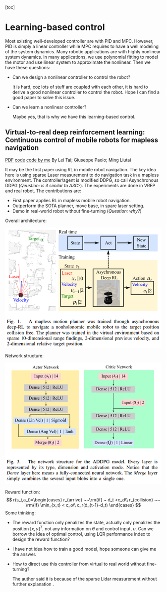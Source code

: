 [toc]

# Learning-based control

Most existing well-developed controller are with PID and MPC. However, PID is simply a linear controller while MPC requires to have a well modeling of the system dynamics. Many robotic applications are with highly nonlinear system dynamics. In many applications, we use polynomial fitting to model the motor and use linear system to approximate the nonlinear. Then we have these questions:

* Can we design a nonlinear controller to control the robot?

  It is hard, coz lots of stuff are coupled with each other, it is hard to derive a good nonlinear controller to control the robot. Hope I can find a good paper to solve this issue.

* Can we learn a nonlinear controller?

  Maybe yes, that is why we have this learning-based control.

## Virtual-to-real deep reinforcement learning: Continuous control of mobile robots for mapless navigation
[PDF](https://ieeexplore.ieee.org/abstract/document/8202134)    [code]()    [code by me](https://github.com/Garyandtang/RL_position_control_gazebo)                                                 By Lei Tai; Giuseppe Paolo; Ming Liutai

It may be the first paper using RL in mobile robot navigation. The key idea here is using sparse Laser measurement to do navigation task in a mapless environment. The controller/agent is modified DDPG, so call Asynchronous DDPG (*Qeustion: is it similar to A3C?*). The experiments are done in VREP and real robot. The contributions are:

* First paper applies RL in mapless mobile robot navigation.
* Outperform the SOTA planner, move base, in spare laser setting.
* Demo in real-world robot without fine-turning (*Question: why?*)

Overall architecture:

![architecture](img/iros_2017_architecture.png)

Network structure:

![network_structure](img/ddpg_iros2017.png)

Reward function:
$$
r(s_t,a_t)=\begin{cases}
r_{arrive} ~~\rm{if} ~ d_t <c_d\\
r_{collision} ~~ \rm{if} \min_{x_t} < c_o\\
c_r(d_{t-1}-d_t)
\end{cases}
$$
Some thinking:

* The reward function only penalizes the state, actually only penalizes the position $[x,y]^T$, not any information on $\theta$ and control input, $u$. Can we borrow the idea of optimal control, using LQR performance index to design the reward function?

* I have not idea how to train a good model, hope someone can give me the answer.

* How to direct use this controller from virtual to real world without fine-turning?

  The author said it is because of the sparse Lidar measurement without further explanation .
